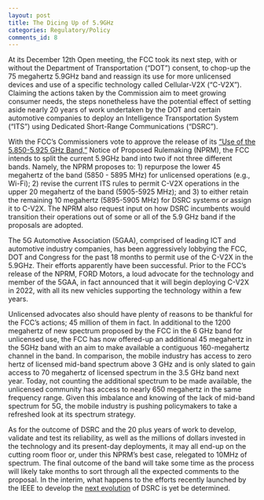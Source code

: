 ```yaml
---
layout: post
title: The Dicing Up of 5.9GHz
categories: Regulatory/Policy
comments_id: 8
---
```


At its December 12th Open meeting, the FCC took its next step, with or without the Department of Transportation (“DOT”) consent, to chop-up the 75 megahertz 5.9GHz band and reassign its use for more unlicensed devices and use of a specific technology called Cellular-V2X (“C-V2X”).  Claiming the actions taken by the Commission aim to meet growing consumer needs, the steps nonetheless have the potential effect of setting aside nearly 20 years of work undertaken by the DOT and certain automotive companies to deploy an Intelligence Transportation System (“ITS”) using Dedicated Short-Range Communications (“DSRC”).

With the FCC’s Commissioners vote to approve the release of its [“Use of the 5.850-5.925 GHz Band,”](https://docs.fcc.gov/public/attachments/FCC-19-129A1.pdf) Notice of Proposed Rulemaking (NPRM), the FCC intends to split the current 5.9GHz band into two if not three different bands. Namely, the NPRM proposes to: 1) repurpose the lower 45 megahertz of the band (5850 - 5895 MHz) for unlicensed operations (e.g., Wi-Fi); 2) revise the current ITS rules to permit C-V2X operations in the upper 20 megahertz of the band (5905-5925 MHz); and 3) to either retain the remaining 10 megahertz (5895-5905 MHz) for DSRC systems or assign it to C-V2X.  The NPRM also request input on how DSRC incumbents would transition their operations out of some or all of the 5.9 GHz band if the proposals are adopted.

The 5G Automotive Association (5GAA), comprised of leading ICT and automotive industry companies, has been aggressively lobbying the FCC, DOT and Congress for the past 18 months to permit use of the C-V2X in the 5.9GHz. Their efforts apparently have been successful.  Prior to the FCC’s release of the NPRM, FORD Motors, a loud advocate for the technology and member of the 5GAA, in fact announced that it will begin deploying C-V2X in 2022, with all its new vehicles supporting the technology within a few years.

Unlicensed advocates also should have plenty of reasons to be thankful for the FCC’s actions; 45 million of them in fact.  In additional to the 1200 megahertz of new spectrum proposed by the FCC in the 6 GHz band for unlicensed use, the FCC has now offered-up an additional 45 megahertz in the 5GHz band with an aim to make available a contiguous 160-megahertz channel in the band.  In comparison, the mobile industry has access to zero hertz of licensed mid-band spectrum above 3 GHz and is only slated to gain access to 70 megahertz of licensed spectrum in the 3.5 GHz band next year.  Today, not counting the additional spectrum to be made available, the unlicensed community has access to nearly 650 megahertz in the same frequency range.  Given this imbalance and knowing of the lack of mid-band spectrum for 5G, the mobile industry is pushing policymakers to take a refreshed look at its spectrum strategy.

As for the outcome of DSRC and the 20 plus years of work to develop, validate and test its reliability, as well as the millions of dollars invested in the technology and its present-day deployments, it may all end-up on the cutting room floor or, under this NPRM’s best case, relegated to 10MHz of spectrum.  The final outcome of the band will take some time as the process will likely take months to sort through all the expected comments to the proposal.  In the interim, what happens to the efforts recently launched by the IEEE to develop the [next evolution](https://ieeexplore.ieee.org/document/8723326) of DSRC is yet be determined.
